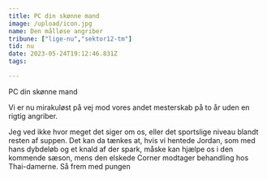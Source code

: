 ```yaml
---
title: PC din skønne mand
image: /upload/icon.jpg
name: Den målløse angriber
tribune: ["lige-nu","sektor12-tm"]
tid: nu
date: 2023-05-24T19:12:46.831Z
tags:

---
```

PC din skønne mand

Vi er nu mirakuløst på vej mod vores andet mesterskab på to år uden en rigtig angriber.

Jeg ved ikke hvor meget det siger om os, eller det sportslige niveau blandt resten af suppen. Det kan da tænkes at, hvis vi hentede Jordan, som med hans dybdeløb og et knald af der spark, måske kan hjælpe os i den kommende sæson, mens den elskede Corner modtager behandling hos Thai-damerne. Så frem med pungen
